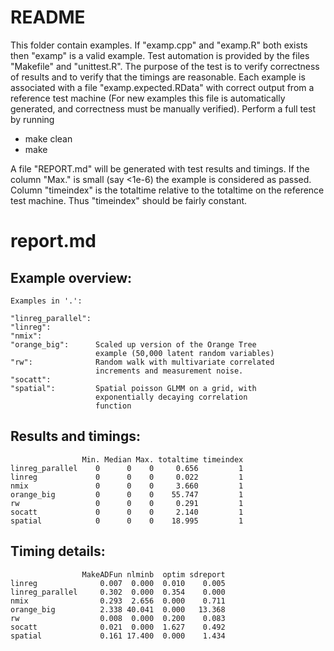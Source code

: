 README
======
This folder contain examples. If "examp.cpp" and "examp.R" both exists then "examp" is a valid example.
Test automation is provided by the files "Makefile" and "unittest.R". The purpose of the test is to
verify correctness of results and to verify that the timings are reasonable. Each example is associated with
a file "examp.expected.RData" with correct output from a reference test machine (For new examples this file is automatically generated, and correctness must be manually verified).
Perform a full test by running
* make clean
* make

A file "REPORT.md" will be generated with test results and timings. 
If the column "Max." is small (say <1e-6) the example is considered as passed.
Column "timeindex" is the totaltime relative to the totaltime on the reference test machine. 
Thus "timeindex" should be fairly constant.

report.md
=========

Example overview:
-----------------
    Examples in '.':
    
    "linreg_parallel": 
    "linreg":          
    "nmix":            
    "orange_big":      Scaled up version of the Orange Tree
                       example (50,000 latent random variables)
    "rw":              Random walk with multivariate correlated
                       increments and measurement noise.
    "socatt":          
    "spatial":         Spatial poisson GLMM on a grid, with
                       exponentially decaying correlation
                       function
    
    
Results and timings:
--------------------
                    Min. Median Max. totaltime timeindex
    linreg_parallel    0      0    0     0.656         1
    linreg             0      0    0     0.022         1
    nmix               0      0    0     3.660         1
    orange_big         0      0    0    55.747         1
    rw                 0      0    0     0.291         1
    socatt             0      0    0     2.140         1
    spatial            0      0    0    18.995         1
    
Timing details:
---------------
                    MakeADFun nlminb  optim sdreport
    linreg              0.007  0.000  0.010    0.005
    linreg_parallel     0.302  0.000  0.354    0.000
    nmix                0.293  2.656  0.000    0.711
    orange_big          2.338 40.041  0.000   13.368
    rw                  0.008  0.000  0.200    0.083
    socatt              0.021  0.000  1.627    0.492
    spatial             0.161 17.400  0.000    1.434

